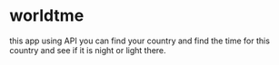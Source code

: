 # worldtme



this app using API you can find your country and find the time for this country and see if it is night or light there.

